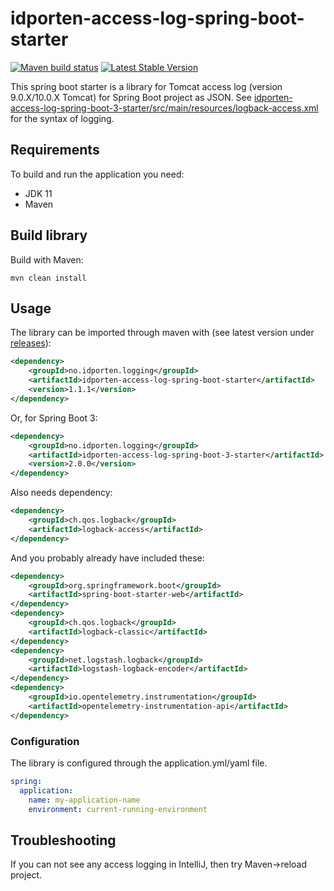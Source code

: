 # idporten-access-log-spring-boot-starter

[![Maven build status](https://github.com/felleslosninger/idporten-access-log-spring-boot-starter/actions/workflows/call-maventests.yml/badge.svg)](https://github.com/felleslosninger/idporten-access-log-spring-boot-starter/actions/workflows/call-maventests.yml)
[![Latest Stable Version](https://img.shields.io/github/v/release/felleslosninger/idporten-access-log-spring-boot-starter?display_name=tag)](https://github.com/felleslosninger/idporten-access-log-spring-boot-starter/releases)


This spring boot starter is a library for Tomcat access log (version 9.0.X/10.0.X Tomcat) for Spring Boot project as JSON.
See [idporten-access-log-spring-boot-3-starter/src/main/resources/logback-access.xml](/idporten-access-log-spring-boot-3-starter/src/main/resources/logback-access.xml) for the syntax of logging.

## Requirements

To build and run the application you need:

* JDK 11
* Maven

## Build library

Build with Maven:
```
mvn clean install
```


## Usage
The library can be imported through maven with (see latest version under [releases](https://github.com/felleslosninger/idporten-access-log-spring-boot-starter/releases)):
```xml
<dependency>
    <groupId>no.idporten.logging</groupId>
    <artifactId>idporten-access-log-spring-boot-starter</artifactId>
    <version>1.1.1</version>
</dependency>
```
Or, for Spring Boot 3:
```xml
<dependency>
    <groupId>no.idporten.logging</groupId>
    <artifactId>idporten-access-log-spring-boot-3-starter</artifactId>
    <version>2.0.0</version>
</dependency>
```


Also needs dependency:
```xml
<dependency>
    <groupId>ch.qos.logback</groupId>
    <artifactId>logback-access</artifactId>
</dependency>
```
And you probably already have included these:
```xml
<dependency>
    <groupId>org.springframework.boot</groupId>
    <artifactId>spring-boot-starter-web</artifactId>
</dependency>
<dependency>
    <groupId>ch.qos.logback</groupId>
    <artifactId>logback-classic</artifactId>
</dependency>
<dependency>
    <groupId>net.logstash.logback</groupId>
    <artifactId>logstash-logback-encoder</artifactId>
</dependency>
<dependency>
    <groupId>io.opentelemetry.instrumentation</groupId>
    <artifactId>opentelemetry-instrumentation-api</artifactId>
</dependency>
```

### Configuration
The library is configured through the application.yml/yaml file.
```yaml
spring:
  application:
    name: my-application-name
    environment: current-running-environment
```

## Troubleshooting
If you can not see any access logging in IntelliJ, then try Maven->reload project.
